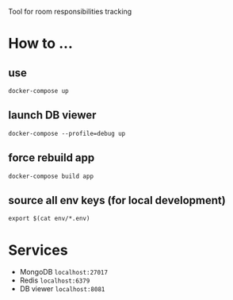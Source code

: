 Tool for room responsibilities tracking

# How to ...
## use
`docker-compose up`

## launch DB viewer 
`docker-compose --profile=debug up`

## force rebuild app
`docker-compose build app`

## source all env keys (for local development)
`export $(cat env/*.env)`

# Services
- MongoDB `localhost:27017`
- Redis `localhost:6379`
- DB viewer `localhost:8081`


